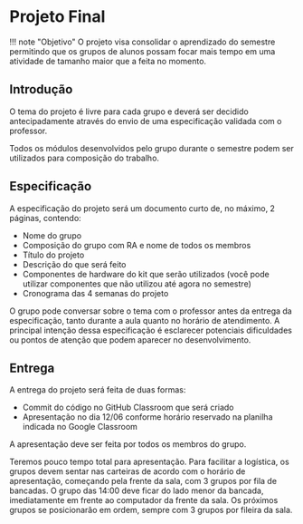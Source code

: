 # Projeto Final

!!! note "Objetivo"
    O projeto visa consolidar o aprendizado do semestre permitindo que os grupos de alunos possam focar mais tempo em uma atividade de tamanho maior que a feita no momento. 
    
## Introdução

O tema do projeto é livre para cada grupo e deverá ser decidido antecipadamente através do envio de uma especificação validada com o professor.

Todos os módulos desenvolvidos pelo grupo durante o semestre podem ser utilizados para composição do trabalho.

## Especificação

A especificação do projeto será um documento curto de, no máximo, 2 páginas, contendo:

- Nome do grupo
- Composição do grupo com RA e nome de todos os membros
- Título do projeto
- Descrição do que será feito
- Componentes de hardware do kit que serão utilizados (você pode utilizar componentes que não utilizou até agora no semestre)
- Cronograma das 4 semanas do projeto

O grupo pode conversar sobre o tema com o professor antes da entrega da especificação, tanto durante a aula quanto no horário de atendimento. A principal intenção dessa especificação é esclarecer potenciais dificuldades ou pontos de atenção que podem aparecer no desenvolvimento.

## Entrega

A entrega do projeto será feita de duas formas:

- Commit do código no GitHub Classroom que será criado
- Apresentação no dia 12/06 conforme horário reservado na planilha indicada no Google Classroom

A apresentação deve ser feita por todos os membros do grupo. 

Teremos pouco tempo total para apresentação. Para facilitar a logística, os grupos devem sentar nas carteiras de acordo com o horário de apresentação, começando pela frente da sala, com 3 grupos por fila de bancadas. O grupo das 14:00 deve ficar do lado menor da bancada, imediatamente em frente ao computador da frente da sala. Os próximos grupos se posicionarão em ordem, sempre com 3 grupos por fileira da sala. 